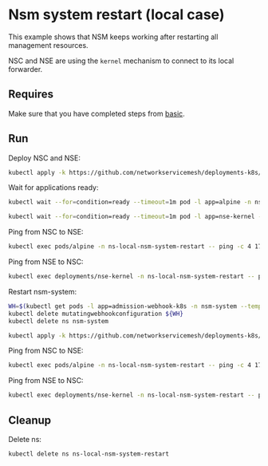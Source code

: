 # Nsm system restart (local case)

This example shows that NSM keeps working after restarting all management resources.

NSC and NSE are using the `kernel` mechanism to connect to its local forwarder.

## Requires

Make sure that you have completed steps from [basic](../../basic).

## Run

Deploy NSC and NSE:
```bash
kubectl apply -k https://github.com/networkservicemesh/deployments-k8s/examples/heal/local-nsm-system-restart?ref=f9323c096d0f319cfd5dd5e2de05de57d27d6fe4
```

Wait for applications ready:
```bash
kubectl wait --for=condition=ready --timeout=1m pod -l app=alpine -n ns-local-nsm-system-restart
```
```bash
kubectl wait --for=condition=ready --timeout=1m pod -l app=nse-kernel -n ns-local-nsm-system-restart
```

Ping from NSC to NSE:
```bash
kubectl exec pods/alpine -n ns-local-nsm-system-restart -- ping -c 4 172.16.1.100
```

Ping from NSE to NSC:
```bash
kubectl exec deployments/nse-kernel -n ns-local-nsm-system-restart -- ping -c 4 172.16.1.101
```

Restart nsm-system:
```bash
WH=$(kubectl get pods -l app=admission-webhook-k8s -n nsm-system --template '{{range .items}}{{.metadata.name}}{{"\n"}}{{end}}')
kubectl delete mutatingwebhookconfiguration ${WH}
kubectl delete ns nsm-system
```
```bash
kubectl apply -k https://github.com/networkservicemesh/deployments-k8s/examples/basic?ref=f9323c096d0f319cfd5dd5e2de05de57d27d6fe4
```

Ping from NSC to NSE:
```bash
kubectl exec pods/alpine -n ns-local-nsm-system-restart -- ping -c 4 172.16.1.100
```

Ping from NSE to NSC:
```bash
kubectl exec deployments/nse-kernel -n ns-local-nsm-system-restart -- ping -c 4 172.16.1.101
```

## Cleanup

Delete ns:
```bash
kubectl delete ns ns-local-nsm-system-restart
```
